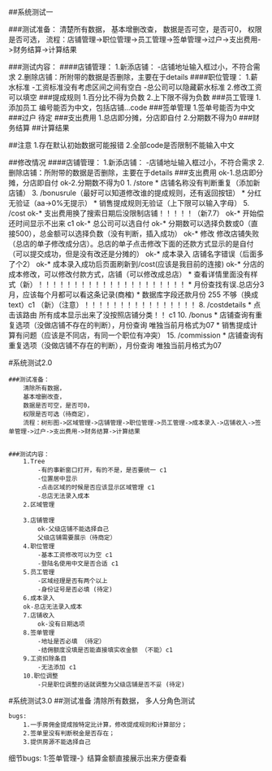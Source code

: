 ##系统测试一


###测试准备：
	清楚所有数据，
	基本增删改查，
	数据是否可空，是否可0，
	权限是否可选，
	流程：店铺管理->职位管理->员工管理->签单管理->过户->支出费用->财务结算->计算结果

###测试内容：
	####店铺管理：
		1.新添店铺：
			-店铺地址输入框过小，不符合需求
		2.删除店铺：所附带的数据是否删除，主要在于details
	####职位管理：
		1.薪水标准
			-工资标准没有考虑区间之间有空白
			-总公司可以隐藏薪水标准
		2.修改工资可以填空
	###提成规则
		1.百分比不得为负数
		2.上下限不得为负数
	###员工管理
		1.添加员工
			编号能否为中文，包括店铺...code
    ###签单管理
    	1.签单号能否为中文
    ###过户
    	待定
    ###支出费用
    	1.总店即分摊，分店即自付
    	2.分期数不得为0
    ###财务结算
    ##计算结果


##注意
	1.存在默认初始数据可能报错
	2.全部code是否限制不能输入中文


##修改情况
	####店铺管理：
		1.新添店铺：
			-店铺地址输入框过小，不符合需求
		2.删除店铺：所附带的数据是否删除，主要在于details
	###支出费用
    	ok-1.总店即分摊，分店即自付
    	ok-2.分期数不得为0
    1. /store
	 	* 店铺名称没有判断重复（添加新店铺）
3. /bonusrule（最好可以知道修改谁的提成规则，还有返回按钮）
	 	* 分红无验证（aa->0%无提示）
	 	* 销售提成规则无验证（上下限可以输入字母）
5. /cost
		ok-* 支出费用换了搜索日期后没限制店铺！！！！！（新7.7）
	 	ok-* 开始偿还时间显示不出来 c1
	 	ok-* 总公司可以选自付
	 	ok-* 分期数可以选择负数或0（直接500），总金额可以选择负数（没有判断，插入成功）
	 	ok-* 修改 修改店铺失败（总店的单子修改成分店）。总店的单子点击修改下面的还款方式显示的是自付（可以提交成功，但是没有改还是分摊的）
	 	ok-* 成本录入 店铺名字错误（后面多了个2）
	 	ok-* 成本录入成功后页面刷新到/cost(应该是我目前的连接)
	 	ok-* 分店的成本修改，可以修改付款方式，店铺（可以修改成总店）
	 	* 查看详情里面没有样式（新）！！！！！！！！！！！！！！！！！！！！！
	 	* 月份查找有误.总店分3月，应该每个月都可以看这条记录(商榷)
	 	* 数据库字段还款月份 255 不够（换成text）c1 （新）（注意）！！！！！！！！！！！！！！！！
 8. /costdetails
	 	* 点击该路由 所有成本显示出来了没按照店铺分类！！ c1
 10. /bonus
	 	* 店铺查询有重复选项（没做店铺不存在的判断），月份查询 唯独当前月格式为07
	 	* 销售提成计算有问题（应该是不同店，有同一个职位有冲突）
 15. /commission
	 	* 店铺查询有重复选项（没做店铺不存在的判断），月份查询 唯独当前月格式为07


#系统测试2.0

	###测试准备：
		清除所有数据，
		基本增删改查，
		数据是否可空，是否可0，
		权限是否可选（待商定），
		流程：树形图->区域管理->店铺管理->职位管理->员工管理->成本录入->店铺收入->签单管理->过户->支出费用->财务结算->计算结果


	###测试内容：
		1.Tree
			-有的事新窗口打开，有的不是，是否要统一 c1
			-位置居中显示
			-点击区域的时候是否应该显示区域管理 c1
			-总店无法录入成本 
		2.区域管理
		
		3.店铺管理
			ok-父级店铺不能选择自己
			父级店铺需要展示（待商定）
		4.职位管理
			-基本工资修改可以为空 c1
			-登陆名使用中文是否合适 c1
		5.员工管理
			-区域经理是否有两个以上
			-身份证号是否必填 (待定)
		6.成本录入
		ok-总店无法录入成本
		7.店铺收入
			ok-没有日期选项
		8.签单管理
			-地址是否必填 （待定）
			-结佣额度没填是否能直接填实收金额 （不能）c1
		9.工资扣除条目
			-无法添加 c1
		10.职位调整
			-只是职位调整的话就调整为父级店铺是否不妥 (待定)

#系统测试3.0
	##测试准备
		清除所有数据，
		多人分角色测试

	bugs:
		1.一手房佣金提成按特定比计算，修改提成规则和计算部分；
		2.签单里没有判断税金是否存在；
		3.提供房源不能选择自己

细节bugs:
		1:签单管理-》结算金额直接展示出来方便查看
		
		
			
